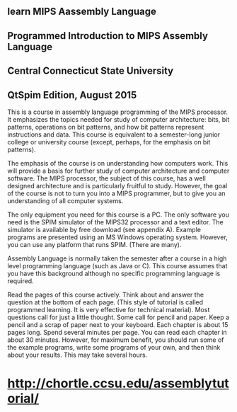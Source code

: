 ##  learn MIPS Aassembly Language

## Programmed Introduction to MIPS Assembly Language
## Central Connecticut State University

## QtSpim Edition, August 2015

This is a course in assembly language programming of the MIPS processor. It emphasizes the topics needed for study of computer architecture: bits, bit patterns, operations on bit patterns, and how bit patterns represent instructions and data. This course is equivalent to a semester-long junior college or university course (except, perhaps, for the emphasis on bit patterns).

The emphasis of the course is on understanding how computers work. This will provide a basis for further study of computer architecture and computer software. The MIPS processor, the subject of this course, has a well designed architecture and is particularly fruitful to study. However, the goal of the course is not to turn you into a MIPS programmer, but to give you an understanding of all computer systems.

The only equipment you need for this course is a PC. The only software you need is the SPIM simulator of the MIPS32 processor and a text editor. The simulator is available by free download (see appendix A). Example programs are presented using an MS Windows operating system. However, you can use any platform that runs SPIM. (There are many).

Assembly Language is normally taken the semester after a course in a high level programming language (such as Java or C). This course assumes that you have this background although no specific programming language is required.

Read the pages of this course actively. Think about and answer the question at the bottom of each page. (This style of tutorial is called programmed learning. It is very effective for technical material). Most questions call for just a little thought. Some call for pencil and paper. Keep a pencil and a scrap of paper next to your keyboard. Each chapter is about 15 pages long. Spend several minutes per page. You can read each chapter in about 30 minutes. However, for maximum benefit, you should run some of the example programs, write some programs of your own, and then think about your results. This may take several hours.


# http://chortle.ccsu.edu/assemblytutorial/
